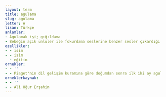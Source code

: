 ```yaml
---
layout: term
title: agulama
slug: agulama
letter: A
lisan: Türkçe
anlamlar:
- Agulamak işi; gığıldama
- Bebeğin açık ünlüler ile fokurdama seslerine benzer sesler çıkardığı 0-2 ay arası dil gelişimi evresi
ozellikler:
- - isim
- - isim
  - eğitim
ornekler:
- - ''
- - Piaget'nin dil gelişim kuramına göre doğumdan sonra ilk iki ay agulama dönemi, iki altı ay arası dönem babıldama ve altı on iki ay arası çağıldama dönemi olarak adlandırılır.
orneklerkaynak:
- - ''
- - Ali Uğur Erşahin
---
```

